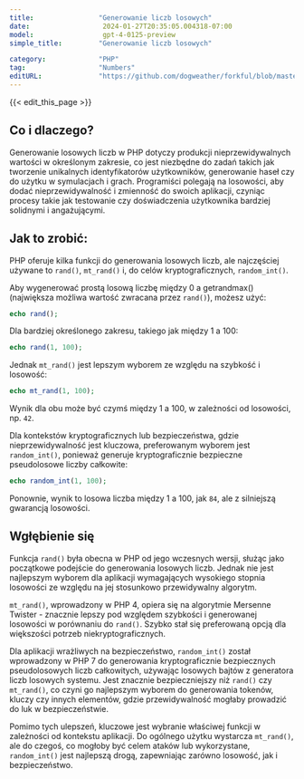 ```yaml
---
title:                "Generowanie liczb losowych"
date:                  2024-01-27T20:35:05.004318-07:00
model:                 gpt-4-0125-preview
simple_title:         "Generowanie liczb losowych"

category:             "PHP"
tag:                  "Numbers"
editURL:              "https://github.com/dogweather/forkful/blob/master/content/pl/php/generating-random-numbers.md"
---
```


{{< edit_this_page >}}

## Co i dlaczego?

Generowanie losowych liczb w PHP dotyczy produkcji nieprzewidywalnych wartości w określonym zakresie, co jest niezbędne do zadań takich jak tworzenie unikalnych identyfikatorów użytkowników, generowanie haseł czy do użytku w symulacjach i grach. Programiści polegają na losowości, aby dodać nieprzewidywalność i zmienność do swoich aplikacji, czyniąc procesy takie jak testowanie czy doświadczenia użytkownika bardziej solidnymi i angażującymi.

## Jak to zrobić:

PHP oferuje kilka funkcji do generowania losowych liczb, ale najczęściej używane to `rand()`, `mt_rand()` i, do celów kryptograficznych, `random_int()`.

Aby wygenerować prostą losową liczbę między 0 a getrandmax() (największa możliwa wartość zwracana przez `rand()`), możesz użyć:

```PHP
echo rand();
```

Dla bardziej określonego zakresu, takiego jak między 1 a 100:

```PHP
echo rand(1, 100);
```

Jednak `mt_rand()` jest lepszym wyborem ze względu na szybkość i losowość:

```PHP
echo mt_rand(1, 100);
```

Wynik dla obu może być czymś między 1 a 100, w zależności od losowości, np. `42`.

Dla kontekstów kryptograficznych lub bezpieczeństwa, gdzie nieprzewidywalność jest kluczowa, preferowanym wyborem jest `random_int()`, ponieważ generuje kryptograficznie bezpieczne pseudolosowe liczby całkowite:

```PHP
echo random_int(1, 100);
```

Ponownie, wynik to losowa liczba między 1 a 100, jak `84`, ale z silniejszą gwarancją losowości.

## Wgłębienie się

Funkcja `rand()` była obecna w PHP od jego wczesnych wersji, służąc jako początkowe podejście do generowania losowych liczb. Jednak nie jest najlepszym wyborem dla aplikacji wymagających wysokiego stopnia losowości ze względu na jej stosunkowo przewidywalny algorytm.

`mt_rand()`, wprowadzony w PHP 4, opiera się na algorytmie Mersenne Twister - znacznie lepszy pod względem szybkości i generowanej losowości w porównaniu do `rand()`. Szybko stał się preferowaną opcją dla większości potrzeb niekryptograficznych.

Dla aplikacji wrażliwych na bezpieczeństwo, `random_int()` został wprowadzony w PHP 7 do generowania kryptograficznie bezpiecznych pseudolosowych liczb całkowitych, używając losowych bajtów z generatora liczb losowych systemu. Jest znacznie bezpieczniejszy niż `rand()` czy `mt_rand()`, co czyni go najlepszym wyborem do generowania tokenów, kluczy czy innych elementów, gdzie przewidywalność mogłaby prowadzić do luk w bezpieczeństwie.

Pomimo tych ulepszeń, kluczowe jest wybranie właściwej funkcji w zależności od kontekstu aplikacji. Do ogólnego użytku wystarcza `mt_rand()`, ale do czegoś, co mogłoby być celem ataków lub wykorzystane, `random_int()` jest najlepszą drogą, zapewniając zarówno losowość, jak i bezpieczeństwo.
